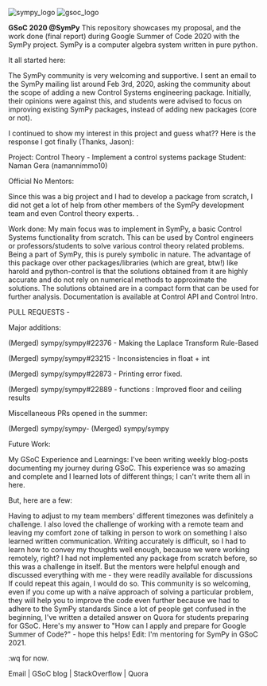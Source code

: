 ![sympy_logo](https://user-images.githubusercontent.com/50987933/161259317-5b4494d9-4a09-4751-a846-199765d2a776.png)
![gsoc_logo](https://user-images.githubusercontent.com/50987933/161259326-bddd6679-50b5-40ea-9614-5799b8819102.png)


**GSoC 2020 @SymPy**
This repository showcases my proposal, and the work done (final report) during Google Summer of Code 2020 with the SymPy project. SymPy is a computer algebra system written in pure python.

It all started here:

The SymPy community is very welcoming and supportive. I sent an email to the SymPy mailing list around Feb 3rd, 2020, asking the community about the scope of adding a new Control Systems engineering package. Initially, their opinions were against this, and students were advised to focus on improving existing SymPy packages, instead of adding new packages (core or not).

I continued to show my interest in this project and guess what?? Here is the response I got finally (Thanks, Jason):


Project: Control Theory - Implement a control systems package
Student: Naman Gera (namannimmo10)

Official No Mentors:

Since this was a big project and I had to develop a package from scratch, I did not get a lot of help from other members of the SymPy development team and even Control theory experts. .

Work done:
My main focus was to implement in SymPy, a basic Control Systems functionality from scratch. This can be used by Control engineers or professors/students to solve various control theory related problems. Being a part of SymPy, this is purely symbolic in nature. The advantage of this package over other packages/libraries (which are great, btw!) like harold and python-control is that the solutions obtained from it are highly accurate and do not rely on numerical methods to approximate the solutions. The solutions obtained are in a compact form that can be used for further analysis. Documentation is available at Control API and Control Intro.

PULL REQUESTS -

Major additions:

(Merged) sympy/sympy#22376 - Making the Laplace Transform Rule-Based 

(Merged) sympy/sympy#23215 - Inconsistencies in float + int 

(Merged) sympy/sympy#22873 - Printing error fixed.

(Merged) sympy/sympy#22889  - functions : Improved floor and ceiling results 

Miscellaneous PRs opened in the summer:

(Merged) sympy/sympy-
(Merged) sympy/sympy


Future Work:






 
 
My GSoC Experience and Learnings:
I've been writing weekly blog-posts documenting my journey during GSoC. This experience was so amazing and complete and I learned lots of different things; I can't write them all in here.

But, here are a few:

Having to adjust to my team members' different timezones was definitely a challenge. I also loved the challenge of working with a remote team and leaving my comfort zone of talking in person to work on something
I also learned written communication. Writing accurately is difficult, so I had to learn how to convey my thoughts well enough, because we were working remotely, right?
I had not implemented any package from scratch before, so this was a challenge in itself. But the mentors were helpful enough and discussed everything with me - they were readily available for discussions
If could repeat this again, I would do so. This community is so welcoming, even if you come up with a naïve approach of solving a particular problem, they will help you to improve the code even further because we had to adhere to the SymPy standards
Since a lot of people get confused in the beginning, I've written a detailed answer on Quora for students preparing for GSoC. Here's my answer to "How can I apply and prepare for Google Summer of Code?" - hope this helps!
Edit: I'm mentoring for SymPy in GSoC 2021.

:wq for now.
 

Email | GSoC blog | StackOverflow | Quora
